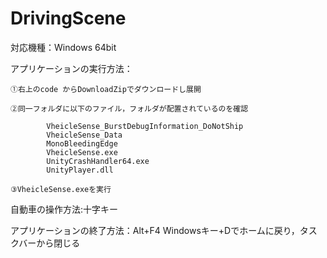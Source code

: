 # DrivingScene
対応機種：Windows 64bit

アプリケーションの実行方法：

	①右上のcode からDownloadZipでダウンロードし展開
	
	②同一フォルダに以下のファイル，フォルダが配置されているのを確認
	
    		VheicleSense_BurstDebugInformation_DoNotShip
    		VheicleSense_Data
    		MonoBleedingEdge
    		VheicleSense.exe
    		UnityCrashHandler64.exe
    		UnityPlayer.dll
		
	③VheicleSense.exeを実行

自動車の操作方法:十字キー

アプリケーションの終了方法：Alt+F4
	Windowsキー+Dでホームに戻り，タスクバーから閉じる
